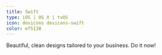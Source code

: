 ```yaml
---
title: Swift
type: iOS | OS X | tvOS
icon: devicons devicons-swift
color: ef5138
---
```


Beautiful, clean designs tailored to your business. Do it now!
